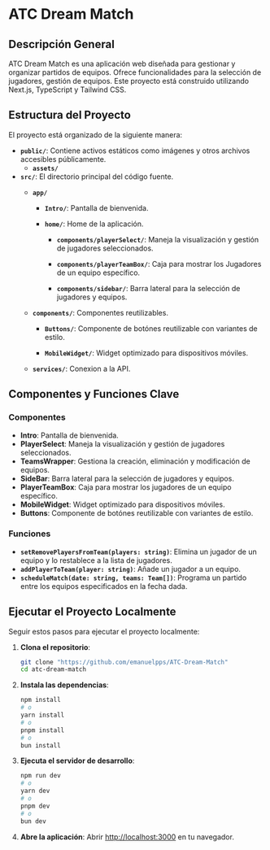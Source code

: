 
# ATC Dream Match

## Descripción General
ATC Dream Match es una aplicación web diseñada para gestionar y organizar partidos de equipos. Ofrece funcionalidades para la selección de jugadores, gestión de equipos. Este proyecto está construido utilizando Next.js, TypeScript y Tailwind CSS.

## Estructura del Proyecto
El proyecto está organizado de la siguiente manera:

- **`public/`**: Contiene activos estáticos como imágenes y otros archivos accesibles públicamente.
  - **`assets/`**
- **`src/`**: El directorio principal del código fuente.
  - **`app/`**

    - **`Intro/`**: Pantalla de bienvenida.

    - **`home/`**: Home de la aplicación.

      - **`components/playerSelect/`**: Maneja la visualización y gestión de jugadores seleccionados.

      - **`components/playerTeamBox/`**: Caja para mostrar los Jugadores de un equipo específico.

      - **`components/sidebar/`**: Barra lateral para la selección de jugadores y equipos.

  - **`components/`**: Componentes reutilizables.
    - **`Buttons/`**: Componente de botónes reutilizable con variantes de estilo.

    - **`MobileWidget/`**: Widget optimizado para dispositivos móviles.

  - **`services/`**: Conexion a la API.



## Componentes y Funciones Clave
### Componentes
- **Intro**: Pantalla de bienvenida.
- **PlayerSelect**: Maneja la visualización y gestión de jugadores seleccionados.
- **TeamsWrapper**: Gestiona la creación, eliminación y modificación de equipos.
- **SideBar**: Barra lateral para la selección de jugadores y equipos.
- **PlayerTeamBox**: Caja para mostrar los jugadores de un equipo específico.
- **MobileWidget**: Widget optimizado para dispositivos móviles.
- **Buttons**: Componente de botónes reutilizable con variantes de estilo.

### Funciones
- **`setRemovePlayersFromTeam(players: string)`**: Elimina un jugador de un equipo y lo restablece a la lista de jugadores.
- **`addPlayerToTeam(player: string)`**: Añade un jugador a un equipo.
- **`scheduleMatch(date: string, teams: Team[])`**: Programa un partido entre los equipos especificados en la fecha dada.

## Ejecutar el Proyecto Localmente
Seguir estos pasos para ejecutar el proyecto localmente:

1. **Clona el repositorio**:
   ```bash
   git clone "https://github.com/emanuelpps/ATC-Dream-Match"
   cd atc-dream-match
   ```

2. **Instala las dependencias**:
   ```bash
   npm install
   # o
   yarn install
   # o
   pnpm install
   # o
   bun install
   ```

3. **Ejecuta el servidor de desarrollo**:
   ```bash
   npm run dev
   # o
   yarn dev
   # o
   pnpm dev
   # o
   bun dev
   ```

4. **Abre la aplicación**:
   Abrir [http://localhost:3000](http://localhost:3000) en tu navegador.

